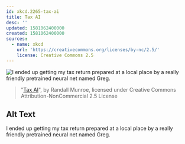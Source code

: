 ```yaml
---
id: xkcd.2265-tax-ai
title: Tax AI
desc: ''
updated: 1581062400000
created: 1581062400000
sources:
  - name: xkcd
    url: 'https://creativecommons.org/licenses/by-nc/2.5/'
    license: Creative Commons 2.5
---
```

![I ended up getting my tax return prepared at a local place by a really friendly pretrained neural net named Greg.](https://imgs.xkcd.com/comics/tax_ai.png)
> "[Tax AI](https://xkcd.com/2265/)", by Randall Munroe, licensed under Creative Commons Attribution-NonCommercial 2.5 License

## Alt Text
I ended up getting my tax return prepared at a local place by a really friendly pretrained neural net named Greg.
